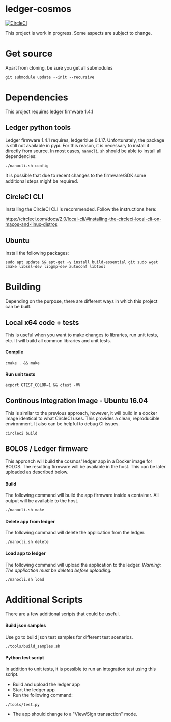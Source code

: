 # ledger-cosmos

[![CircleCI](https://circleci.com/gh/cosmos/ledger-cosmos/tree/master.svg?style=svg)](https://circleci.com/gh/cosmos/ledger-cosmos/tree/master)

This project is work in progress. Some aspects are subject to change.

# Get source
Apart from cloning, be sure you get all submodules
```
git submodule update --init --recursive
```

# Dependencies
This project requires ledger firmware 1.4.1

## Ledger python tools

Ledger firmware 1.4.1 requires, ledgerblue 0.1.17. Unfortunately, the package is still not available in pypi. For this reason, it is necessary to install it directly from source. In most cases, `nanocli.sh` should be able to install all dependencies: 

```bash
./nanocli.sh config
```
It is possible that due to recent changes to the firmware/SDK some additional steps might be required.

## CircleCI CLI

Installing the CircleCI CLI is recommended. Follow the instructions here:

https://circleci.com/docs/2.0/local-cli/#installing-the-circleci-local-cli-on-macos-and-linux-distros

## Ubuntu
Install the following packages:
```
sudo apt update && apt-get -y install build-essential git sudo wget cmake libssl-dev libgmp-dev autoconf libtool
```

# Building

Depending on the purpose, there are different ways in which this project can be built.
## Local x64 code + tests
This is useful when you want to make changes to libraries, run unit tests, etc. It will build all common libraries and unit tests.

#### Compile
```
cmake . && make
```
#### Run unit tests
```
export GTEST_COLOR=1 && ctest -VV
```
## Continous Integration Image - Ubuntu 16.04
This is similar to the previous approach, however, it will build in a docker image identical to what CircleCI uses. This provides a clean, reproducible environment. It also can be helpful to debug CI issues.
```
circleci build
```

## BOLOS / Ledger firmware
This approach will build the cosmos' ledger app in a Docker image for BOLOS. The resulting firmware will be available in the host. This can be later uploaded as described below.
#### Build
The following command will build the app firmware inside a container. All output will be available to the host.
```
./nanocli.sh make
```
#### Delete app from ledger
The following command will delete the application from the ledger. 
```
./nanocli.sh delete
```
#### Load app to ledger
The following command will upload the application to the ledger. _Warning: The application must be deleted before uploading._
```
./nanocli.sh load
```

# Additional Scripts

There are a few additional scripts that could be useful.
#### Build json samples
Use go to build json test samples for different test scenarios. 
```
./tools/build_samples.sh
```
#### Python test script
In addition to unit tests, it is possible to run an integration test using this script.

- Build and upload the ledger app
- Start the ledger app
- Run the following command:
```
./tools/test.py
```
- The app should change to a "View/Sign transaction" mode.

